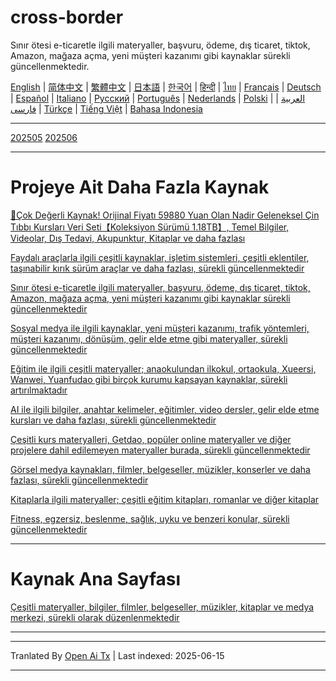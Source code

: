 # cross-border
Sınır ötesi e-ticaretle ilgili materyaller, başvuru, ödeme, dış ticaret, tiktok, Amazon, mağaza açma, yeni müşteri kazanımı gibi kaynaklar sürekli güncellenmektedir.

[English](https://openaitx.github.io/view.html?user=mswnlz&project=cross-border&lang=en) | [简体中文](https://openaitx.github.io/view.html?user=mswnlz&project=cross-border&lang=zh-CN) | [繁體中文](https://openaitx.github.io/view.html?user=mswnlz&project=cross-border&lang=zh-TW) | [日本語](https://openaitx.github.io/view.html?user=mswnlz&project=cross-border&lang=ja) | [한국어](https://openaitx.github.io/view.html?user=mswnlz&project=cross-border&lang=ko) | [हिन्दी](https://openaitx.github.io/view.html?user=mswnlz&project=cross-border&lang=hi) | [ไทย](https://openaitx.github.io/view.html?user=mswnlz&project=cross-border&lang=th) | [Français](https://openaitx.github.io/view.html?user=mswnlz&project=cross-border&lang=fr) | [Deutsch](https://openaitx.github.io/view.html?user=mswnlz&project=cross-border&lang=de) | [Español](https://openaitx.github.io/view.html?user=mswnlz&project=cross-border&lang=es) | [Italiano](https://openaitx.github.io/view.html?user=mswnlz&project=cross-border&lang=it) | [Русский](https://openaitx.github.io/view.html?user=mswnlz&project=cross-border&lang=ru) | [Português](https://openaitx.github.io/view.html?user=mswnlz&project=cross-border&lang=pt) | [Nederlands](https://openaitx.github.io/view.html?user=mswnlz&project=cross-border&lang=nl) | [Polski](https://openaitx.github.io/view.html?user=mswnlz&project=cross-border&lang=pl) | [العربية](https://openaitx.github.io/view.html?user=mswnlz&project=cross-border&lang=ar) | [فارسی](https://openaitx.github.io/view.html?user=mswnlz&project=cross-border&lang=fa) | [Türkçe](https://openaitx.github.io/view.html?user=mswnlz&project=cross-border&lang=tr) | [Tiếng Việt](https://openaitx.github.io/view.html?user=mswnlz&project=cross-border&lang=vi) | [Bahasa Indonesia](https://openaitx.github.io/view.html?user=mswnlz&project=cross-border&lang=id)

------------
[202505](https://raw.githubusercontent.com/mswnlz/cross-border/main/202505.md)
[202506](https://raw.githubusercontent.com/mswnlz/cross-border/main/202506.md)



---------------
# Projeye Ait Daha Fazla Kaynak

[🎁Çok Değerli Kaynak! Orijinal Fiyatı 59880 Yuan Olan Nadir Geleneksel Çin Tıbbı Kursları Veri Seti【Koleksiyon Sürümü 1.18TB】, Temel Bilgiler, Videolar, Dış Tedavi, Akupunktur, Kitaplar ve daha fazlası](https://github.com/mswnlz/chinese-traditional)

[Faydalı araçlarla ilgili çeşitli kaynaklar, işletim sistemleri, çeşitli eklentiler, taşınabilir kırık sürüm araçlar ve daha fazlası, sürekli güncellenmektedir](https://github.com/mswnlz/tools)

[Sınır ötesi e-ticaretle ilgili materyaller, başvuru, ödeme, dış ticaret, tiktok, Amazon, mağaza açma, yeni müşteri kazanımı gibi kaynaklar sürekli güncellenmektedir](https://github.com/mswnlz/cross-border)

[Sosyal medya ile ilgili kaynaklar, yeni müşteri kazanımı, trafik yöntemleri, müşteri kazanımı, dönüşüm, gelir elde etme gibi materyaller, sürekli güncellenmektedir](https://github.com/mswnlz/self-media)

[Eğitim ile ilgili çeşitli materyaller; anaokulundan ilkokul, ortaokula, Xueersi, Wanwei, Yuanfudao gibi birçok kurumu kapsayan kaynaklar, sürekli artırılmaktadır](https://github.com/mswnlz/edu-knowlege)

[AI ile ilgili bilgiler, anahtar kelimeler, eğitimler, video dersler, gelir elde etme kursları ve daha fazlası, sürekli güncellenmektedir](https://github.com/mswnlz/AIknowledge)

[Çeşitli kurs materyalleri, Getdao, popüler online materyaller ve diğer projelere dahil edilemeyen materyaller burada, sürekli güncellenmektedir](https://github.com/mswnlz/curriculum)

[Görsel medya kaynakları, filmler, belgeseller, müzikler, konserler ve daha fazlası, sürekli güncellenmektedir](https://github.com/mswnlz/movies)

[Kitaplarla ilgili materyaller; çeşitli eğitim kitapları, romanlar ve diğer kitaplar](https://github.com/mswnlz/book)

[Fitness, egzersiz, beslenme, sağlık, uyku ve benzeri konular, sürekli güncellenmektedir](https://github.com/mswnlz/healthy)



---------------

# Kaynak Ana Sayfası
[Çeşitli materyaller, bilgiler, filmler, belgeseller, müzikler, kitaplar ve medya merkezi, sürekli olarak düzenlenmektedir](https://github.com/mswnlz)

---------------

---

Tranlated By [Open Ai Tx](https://github.com/OpenAiTx/OpenAiTx) | Last indexed: 2025-06-15

---